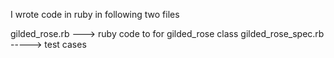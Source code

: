 I wrote code in ruby
in following two files

gilded_rose.rb      ---> ruby code to for gilded_rose class
gilded_rose_spec.rb  -----> test cases
